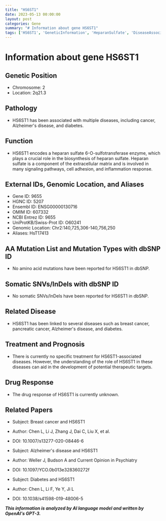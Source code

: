 ```yaml
---
title: "HS6ST1"
date: 2023-05-13 00:00:00
layout: post
categories: Gene
summary: "# Information about gene HS6ST1"
tags: ['HS6ST1', 'GeneticInformation', 'HeparanSulfate', 'DiseaseAssociation', 'TherapeuticTargets', 'DrugResponse', 'BreastCancer', 'AlzheimersDisease', 'Diabetes']
---
```


# Information about gene HS6ST1

## Genetic Position

- Chromosome: 2
- Location: 2q21.3

## Pathology

- HS6ST1 has been associated with multiple diseases, including cancer, Alzheimer's disease, and diabetes.

## Function

- HS6ST1 encodes a heparan sulfate 6-O-sulfotransferase enzyme, which plays a crucial role in the biosynthesis of heparan sulfate. Heparan sulfate is a component of the extracellular matrix and is involved in many signaling pathways, cell adhesion, and inflammation response.

## External IDs, Genomic Location, and Aliases

- Gene ID: 9655
- HGNC ID: 5207
- Ensembl ID: ENSG00000130716
- OMIM ID: 607332
- NCBI Entrez ID: 9655
- UniProtKB/Swiss-Prot ID: O60241
- Genomic Location: Chr2:140,725,306-140,756,250
- Aliases: HsT17413

## AA Mutation List and Mutation Types with dbSNP ID

- No amino acid mutations have been reported for HS6ST1 in dbSNP.

## Somatic SNVs/InDels with dbSNP ID

- No somatic SNVs/InDels have been reported for HS6ST1 in dbSNP.

## Related Disease

- HS6ST1 has been linked to several diseases such as breast cancer, pancreatic cancer, Alzheimer's disease, and diabetes.

## Treatment and Prognosis

- There is currently no specific treatment for HS6ST1-associated diseases. However, the understanding of the role of HS6ST1 in these diseases can aid in the development of potential therapeutic targets.

## Drug Response

- The drug response of HS6ST1 is currently unknown.

## Related Papers

- Subject: Breast cancer and HS6ST1
- Author: Chen L, Li J, Zhang J, Dai C, Liu X, et al.
- DOI: 10.1007/s13277-020-08446-6

- Subject: Alzheimer's disease and HS6ST1
- Author: Weller J, Budson A and Current Opinion in Psychiatry
- DOI: 10.1097/YCO.0b013e328360272f

- Subject: Diabetes and HS6ST1
- Author: Chen L, Li F, Ye Y, Ji L
- DOI: 10.1038/s41598-019-48006-5

**_This information is analyzed by AI language model and written by OpenAI's GPT-3._**